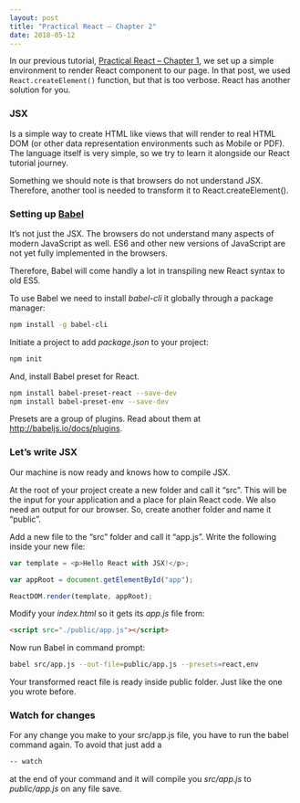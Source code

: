```yaml
---
layout: post
title: "Practical React – Chapter 2"
date: 2018-05-12
---
```


In our previous tutorial, [Practical React – Chapter 1](https://ehsankorhani.com/blog/2018/04/29/practical-react–chapter-01), we set up a simple environment to render React component to our page.
In that post, we used `React.createElement()` function, but that is too verbose. React has another solution for you.

### JSX
Is a simple way to create HTML like views that will render to real HTML DOM (or other data representation environments such as Mobile or PDF). The language itself is very simple, so we try to learn it alongside our React tutorial journey.

Something we should note is that browsers do not understand JSX. Therefore, another tool is needed to transform it to React.createElement().
<!--more-->
### Setting up [Babel](https://babeljs.io/)
It’s not just the JSX. The browsers do not understand many aspects of modern JavaScript as well. ES6 and other new versions of JavaScript are not yet fully implemented in the browsers.

Therefore, Babel will come handly a lot in transpiling new React syntax to old ES5.

To use Babel we need to install _babel-cli_ it globally through a package manager:

```bash
npm install -g babel-cli
```

Initiate a project to add _package.json_ to your project:

```bash
npm init
```

And, install Babel preset for React.

```bash
npm install babel-preset-react --save-dev
npm install babel-preset-env --save-dev
```

Presets are a group of plugins. Read about them at http://babeljs.io/docs/plugins.

### Let’s write JSX
Our machine is now ready and knows how to compile JSX.

At the root of your project create a new folder and call it “src”. This will be the input for your application and a place for plain React code.
We also need an output for our browser. So, create another folder and name it “public”.

Add a new file to the “src” folder and call it “app.js”. Write the following inside your new file:

```javascript
var template = <p>Hello React with JSX!</p>;

var appRoot = document.getElementById("app");

ReactDOM.render(template, appRoot);
```

Modify your _index.html_ so it gets its _app.js_ file from:

```html
<script src="./public/app.js"></script>
```

Now run Babel in command prompt:

```bash
babel src/app.js --out-file=public/app.js --presets=react,env
```

Your transformed react file is ready inside public folder. Just like the one you wrote before.


### Watch for changes

For any change you make to your src/app.js file, you have to run the babel command again. To avoid that just add a

```bash
-- watch
```

at the end of your command and it will compile you _src/app.js_ to _public/app.js_ on any file save.
